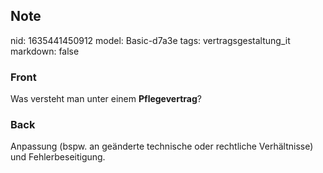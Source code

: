 ## Note
nid: 1635441450912
model: Basic-d7a3e
tags: vertragsgestaltung_it
markdown: false

### Front
Was versteht man unter einem <b>Pflegevertrag</b>?

### Back
Anpassung (bspw. an geänderte technische oder rechtliche Verhältnisse) und Fehlerbeseitigung.
